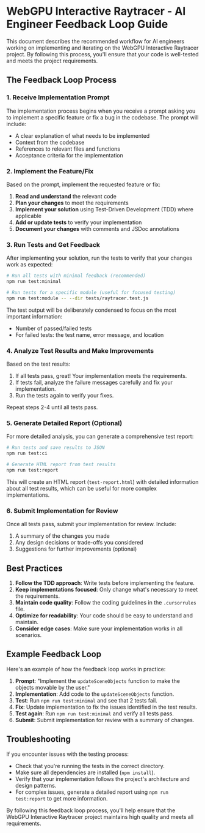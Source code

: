 # WebGPU Interactive Raytracer - AI Engineer Feedback Loop Guide

This document describes the recommended workflow for AI engineers working on implementing and iterating on the WebGPU Interactive Raytracer project. By following this process, you'll ensure that your code is well-tested and meets the project requirements.

## The Feedback Loop Process

### 1. Receive Implementation Prompt

The implementation process begins when you receive a prompt asking you to implement a specific feature or fix a bug in the codebase. The prompt will include:

- A clear explanation of what needs to be implemented
- Context from the codebase
- References to relevant files and functions
- Acceptance criteria for the implementation

### 2. Implement the Feature/Fix

Based on the prompt, implement the requested feature or fix:

1. **Read and understand** the relevant code
2. **Plan your changes** to meet the requirements
3. **Implement your solution** using Test-Driven Development (TDD) where applicable
4. **Add or update tests** to verify your implementation
5. **Document your changes** with comments and JSDoc annotations

### 3. Run Tests and Get Feedback

After implementing your solution, run the tests to verify that your changes work as expected:

```bash
# Run all tests with minimal feedback (recommended)
npm run test:minimal

# Run tests for a specific module (useful for focused testing)
npm run test:module -- --dir tests/raytracer.test.js
```

The test output will be deliberately condensed to focus on the most important information:

- Number of passed/failed tests
- For failed tests: the test name, error message, and location

### 4. Analyze Test Results and Make Improvements

Based on the test results:

1. If all tests pass, great! Your implementation meets the requirements.
2. If tests fail, analyze the failure messages carefully and fix your implementation.
3. Run the tests again to verify your fixes.

Repeat steps 2-4 until all tests pass.

### 5. Generate Detailed Report (Optional)

For more detailed analysis, you can generate a comprehensive test report:

```bash
# Run tests and save results to JSON
npm run test:ci

# Generate HTML report from test results
npm run test:report
```

This will create an HTML report (`test-report.html`) with detailed information about all test results, which can be useful for more complex implementations.

### 6. Submit Implementation for Review

Once all tests pass, submit your implementation for review. Include:

1. A summary of the changes you made
2. Any design decisions or trade-offs you considered
3. Suggestions for further improvements (optional)

## Best Practices

1. **Follow the TDD approach**: Write tests before implementing the feature.
2. **Keep implementations focused**: Only change what's necessary to meet the requirements.
3. **Maintain code quality**: Follow the coding guidelines in the `.cursorrules` file.
4. **Optimize for readability**: Your code should be easy to understand and maintain.
5. **Consider edge cases**: Make sure your implementation works in all scenarios.

## Example Feedback Loop

Here's an example of how the feedback loop works in practice:

1. **Prompt**: "Implement the `updateSceneObjects` function to make the objects movable by the user."
2. **Implementation**: Add code to the `updateSceneObjects` function.
3. **Test**: Run `npm run test:minimal` and see that 2 tests fail.
4. **Fix**: Update implementation to fix the issues identified in the test results.
5. **Test again**: Run `npm run test:minimal` and verify all tests pass.
6. **Submit**: Submit implementation for review with a summary of changes.

## Troubleshooting

If you encounter issues with the testing process:

- Check that you're running the tests in the correct directory.
- Make sure all dependencies are installed (`npm install`).
- Verify that your implementation follows the project's architecture and design patterns.
- For complex issues, generate a detailed report using `npm run test:report` to get more information.

By following this feedback loop process, you'll help ensure that the WebGPU Interactive Raytracer project maintains high quality and meets all requirements. 